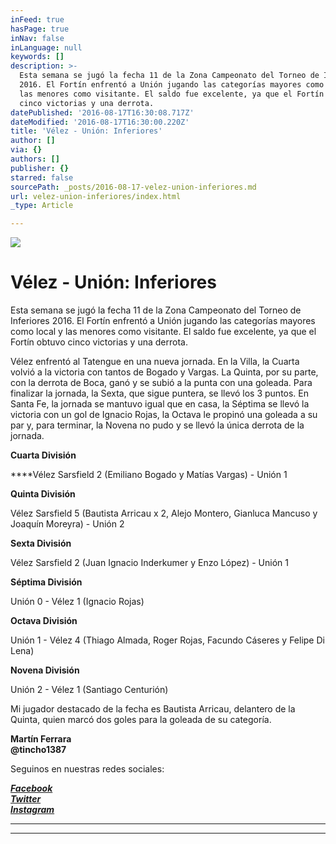 ```yaml
---
inFeed: true
hasPage: true
inNav: false
inLanguage: null
keywords: []
description: >-
  Esta semana se jugó la fecha 11 de la Zona Campeonato del Torneo de Inferiores
  2016. El Fortín enfrentó a Unión jugando las categorías mayores como local y
  las menores como visitante. El saldo fue excelente, ya que el Fortín obtuvo
  cinco victorias y una derrota.
datePublished: '2016-08-17T16:30:08.717Z'
dateModified: '2016-08-17T16:30:00.220Z'
title: 'Vélez - Unión: Inferiores'
author: []
via: {}
authors: []
publisher: {}
starred: false
sourcePath: _posts/2016-08-17-velez-union-inferiores.md
url: velez-union-inferiores/index.html
_type: Article

---
```

![](https://the-grid-user-content.s3-us-west-2.amazonaws.com/11189794-11d4-4a99-89ad-d861f5dab2a4.jpg)

# Vélez - Unión: Inferiores

Esta semana se jugó la fecha 11 de la Zona Campeonato del Torneo de Inferiores 2016\. El Fortín enfrentó a Unión jugando las categorías mayores como local y las menores como visitante. El saldo fue excelente, ya que el Fortín obtuvo cinco victorias y una derrota.

Vélez enfrentó al Tatengue en una nueva jornada. En la Villa, la Cuarta volvió a la victoria con tantos de Bogado y Vargas. La Quinta, por su parte, con la derrota de Boca, ganó y se subió a la punta con una goleada. Para finalizar la jornada, la Sexta, que sigue puntera, se llevó los 3 puntos. En Santa Fe, la jornada se mantuvo igual que en casa, la Séptima se llevó la victoria con un gol de Ignacio Rojas, la Octava le propinó una goleada a su par y, para terminar, la Novena no pudo y se llevó la única derrota de la jornada.

**Cuarta División**

****Vélez Sarsfield 2 (Emiliano Bogado y Matías Vargas) - Unión 1

**Quinta División**

Vélez Sarsfield 5 (Bautista Arricau x 2, Alejo Montero, Gianluca Mancuso y Joaquín Moreyra) - Unión 2

**Sexta División**

Vélez Sarsfield 2 (Juan Ignacio Inderkumer y Enzo López) - Unión 1

**Séptima División**

Unión 0 - Vélez 1 (Ignacio Rojas)

**Octava División**

Unión 1 - Vélez 4 (Thiago Almada, Roger Rojas, Facundo Cáseres y Felipe Di Lena)

**Novena División**

Unión 2 - Vélez 1 (Santiago Centurión)

Mi jugador destacado de la fecha es Bautista Arricau, delantero de la Quinta, quien marcó dos goles para la goleada de su categoría.

**Martín Ferrara**  
**@tincho1387**

Seguinos en nuestras redes sociales:

_**[Facebook][0]**_  
_**[Twitter][1]**_  
_**[Instagram][2]**_

****

****

[0]: https://www.facebook.com/pasionfortineraoficial/
[1]: https://twitter.com/PasionFortinera
[2]: https://www.instagram.com/pasionfortinera/